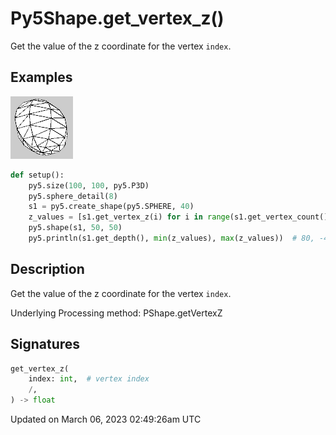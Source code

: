 # Py5Shape.get_vertex_z()

Get the value of the z coordinate for the vertex `index`.

## Examples

<div class="example-table">

<div class="example-row"><div class="example-cell-image">

![example picture for get_vertex_z()](/images/reference/Py5Shape_get_vertex_z_0.png)

</div><div class="example-cell-code">

```python
def setup():
    py5.size(100, 100, py5.P3D)
    py5.sphere_detail(8)
    s1 = py5.create_shape(py5.SPHERE, 40)
    z_values = [s1.get_vertex_z(i) for i in range(s1.get_vertex_count())]
    py5.shape(s1, 50, 50)
    py5.println(s1.get_depth(), min(z_values), max(z_values))  # 80, -40, 40
```

</div></div>

</div>

## Description

Get the value of the z coordinate for the vertex `index`.

Underlying Processing method: PShape.getVertexZ

## Signatures

```python
get_vertex_z(
    index: int,  # vertex index
    /,
) -> float
```

Updated on March 06, 2023 02:49:26am UTC
